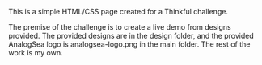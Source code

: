 This is a simple HTML/CSS page created for a Thinkful challenge.

The premise of the challenge is to create a live demo from designs provided. The provided designs are in the design folder, and the provided AnalogSea logo is analogsea-logo.png in the main folder. The rest of the work is my own.
